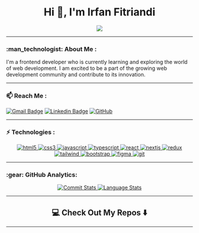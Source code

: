 <div align="center">
  <h1>Hi 👋, I'm Irfan Fitriandi</h1>
  <a href="https://visitcount.itsvg.in">
    <img src="https://visitcount.itsvg.in/api?id=irfanfitriandi&label=Profile%20Views&color=12&icon=2&pretty=true" />
  </a>
</div>


---

<h3 align="left">:man_technologist: About Me :</h3>
<div align="left">
  <p>
    I'm a frontend developer who is currently learning and exploring the world of web development. I am excited to be a part of the growing web development community and contribute to its innovation.
  </p>
</div>

---

<h3 align="left">📫 Reach Me :</h3>

[![Gmail Badge](https://img.shields.io/badge/irfanfitriandi@gmail.com-c14438?style=flat-square&logo=Gmail&logoColor=white&color=black&link=mailto:irfanfitriandi@gmail.com)](mailto:irfanfitriandi@gmail.com)
[![Linkedin Badge](https://img.shields.io/badge/-irfanfitriandi-blue?style=flat-square&logo=Linkedin&logoColor=white&color=black&link=https://www.linkedin.com/in/irfanfitriandi/)](https://www.linkedin.com/in/irfanfitriandi/)
[![GitHub](https://img.shields.io/badge/-irfanfitriandi-181717?style=flat-square&logo=github&logoColor=white&color=black&link=https://github.com/irfanfitriandi)](https://github.com/irfanfitriandi)

---

<h3 align="left">⚡ Technologies :</h3>

<div align="center">   
  <a href="https://www.w3.org/html/" target="_blank" rel="noreferrer"> 
    <img src="https://img.shields.io/badge/html5-%23E34F26.svg?style=for-the-badge&logo=html5&logoColor=white&color=black" alt="html5"/> 
  </a>  
  <a href="https://www.w3schools.com/css/" target="_blank" rel="noreferrer"> 
    <img src="https://img.shields.io/badge/css3-%231572B6.svg?style=for-the-badge&logo=css3&logoColor=white&color=black" alt="css3"/> 
  </a> 
  <a href="https://developer.mozilla.org/en-US/docs/Web/JavaScript" target="_blank" rel="noreferrer"> 
    <img src="https://img.shields.io/badge/javascript-%23323330.svg?style=for-the-badge&logo=javascript&logoColor=white&color=black" alt="javascript"/> 
  </a>  
  <a href="https://www.typescriptlang.org/" target="_blank" rel="noreferrer"> 
    <img src="https://img.shields.io/badge/typescript-%23007ACC.svg?style=for-the-badge&logo=typescript&logoColor=white&color=black" alt="typescript"/> 
  </a> 
  <a href="https://reactjs.org/" target="_blank" rel="noreferrer"> 
    <img src="https://img.shields.io/badge/react-%2320232a.svg?style=for-the-badge&logo=react&logoColor=white&color=black" alt="react"/> 
  </a> 
  <a href="https://nextjs.org/" target="_blank" rel="noreferrer"> 
    <img src="https://img.shields.io/badge/Next-black?style=for-the-badge&logo=next.js&logoColor=white&color=black" alt="nextjs"/> 
  </a> 
  <a href="https://redux.js.org" target="_blank" rel="noreferrer"> 
    <img src="https://img.shields.io/badge/redux-%23593d88.svg?style=for-the-badge&logo=redux&logoColor=white&color=black" alt="redux"/> 
  </a> 
  <a href="https://tailwindcss.com/" target="_blank" rel="noreferrer"> 
    <img src="https://img.shields.io/badge/tailwindcss-%2338B2AC.svg?style=for-the-badge&logo=tailwind-css&logoColor=white&color=black" alt="tailwind"/> 
  </a>
  <a href="https://getbootstrap.com/" target="_blank" rel="noreferrer"> 
    <img src="https://img.shields.io/badge/bootstrap-%23593d88.svg?style=for-the-badge&logo=bootstrap&logoColor=white&color=black" alt="bootstrap"/> 
  </a>
  <a href="https://www.figma.com/" target="_blank" rel="noreferrer"> 
    <img src="https://img.shields.io/badge/figma-%2338B2AC.svg?style=for-the-badge&logo=figma&logoColor=white&color=black" alt="figma"/> 
  </a>
  <a href="https://git-scm.com/" target="_blank" rel="noreferrer"> 
    <img src="https://img.shields.io/badge/git-%23593d88.svg?style=for-the-badge&logo=git&logoColor=white&color=black" alt="git"/> 
  </a>
  
</div>

---

<h3 align="left">:gear: GitHub Analytics:</h3>
<div align="center">
  <a href="https://github.com/irfanfitriandi">
    <img src="https://github-readme-stats.vercel.app/api?username=irfanfitriandi&show_icons=true&include_all_commits=true&count_private=true&bg_color=000&title_color=fff&text_color=fff&icon_color=fff" alt="Commit Stats"/>
  </a>
  <a href="https://github.com/irfanfitriandi">
    <img src="https://github-readme-stats.vercel.app/api/top-langs/?username=irfanfitriandi&layout=compact&langs_count=8&bg_color=000&title_color=fff&text_color=fff" alt="Language Stats"/>
  </a>
</div>

---

<h2  align="center">💻 Check Out My Repos ⬇️ </h2>

---
